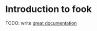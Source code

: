 # Introduction to fook

TODO: write [great documentation](http://jacobian.org/writing/what-to-write/)
